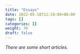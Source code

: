 ```yaml
---
title: "Essays"
date: 2022-05-18T11:19:08+08:00
tags: []
categories: []
weight: 70
draft: false
---
```


<!--more-->

_There are some short articles._
